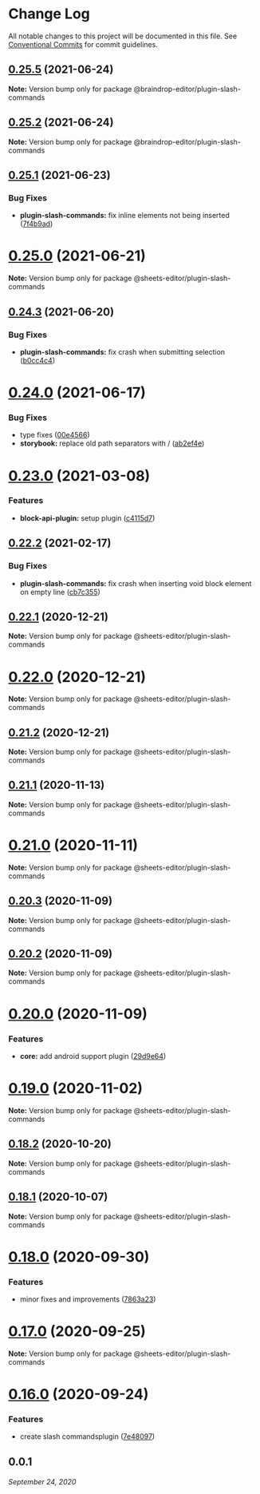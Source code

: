 # Change Log

All notable changes to this project will be documented in this file.
See [Conventional Commits](https://conventionalcommits.org) for commit guidelines.

## [0.25.5](https://github.com/coniel/slash/compare/v0.25.4...v0.25.5) (2021-06-24)

**Note:** Version bump only for package @braindrop-editor/plugin-slash-commands





## [0.25.2](https://github.com/coniel/slash/compare/v0.25.1...v0.25.2) (2021-06-24)

**Note:** Version bump only for package @braindrop-editor/plugin-slash-commands





## [0.25.1](https://github.com/coniel/slash/compare/v0.25.0...v0.25.1) (2021-06-23)


### Bug Fixes

* **plugin-slash-commands:** fix inline elements not being inserted ([7f4b9ad](https://github.com/coniel/slash/commit/7f4b9ade86ba802979147feff5db3f637000cc33))





# [0.25.0](https://github.com/coniel/slash/compare/v0.24.3...v0.25.0) (2021-06-21)

**Note:** Version bump only for package @sheets-editor/plugin-slash-commands





## [0.24.3](https://github.com/coniel/slash/compare/v0.24.2...v0.24.3) (2021-06-20)


### Bug Fixes

* **plugin-slash-commands:** fix crash when submitting selection ([b0cc4c4](https://github.com/coniel/slash/commit/b0cc4c4252cb7b843ad4f27cd8cc5836e80d3553))





# [0.24.0](https://github.com/coniel/slash/compare/v0.23.0...v0.24.0) (2021-06-17)


### Bug Fixes

* type fixes ([00e4566](https://github.com/coniel/slash/commit/00e4566a8bd88f5d7c247213756cc73c791b136e))
* **storybook:** replace old path separators with / ([ab2ef4e](https://github.com/coniel/slash/commit/ab2ef4ec1773336537973e406bd24b84e239c51d))





# [0.23.0](https://github.com/coniel/slash/compare/v0.22.2...v0.23.0) (2021-03-08)


### Features

* **block-api-plugin:** setup plugin ([c4115d7](https://github.com/coniel/slash/commit/c4115d7d5c9eaedf1c7d9c988c2598d0bc7a023b))





## [0.22.2](https://github.com/coniel/slash/compare/v0.22.1...v0.22.2) (2021-02-17)


### Bug Fixes

* **plugin-slash-commands:** fix crash when inserting void block element on empty line ([cb7c355](https://github.com/coniel/slash/commit/cb7c355255e7824c7351e090a1de4fcd663b318f))





## [0.22.1](https://github.com/coniel/slash/compare/v0.22.0...v0.22.1) (2020-12-21)

**Note:** Version bump only for package @sheets-editor/plugin-slash-commands





# [0.22.0](https://github.com/coniel/slash/compare/v0.21.2...v0.22.0) (2020-12-21)

**Note:** Version bump only for package @sheets-editor/plugin-slash-commands





## [0.21.2](https://github.com/coniel/slash/compare/v0.21.1...v0.21.2) (2020-12-21)

**Note:** Version bump only for package @sheets-editor/plugin-slash-commands





## [0.21.1](https://github.com/coniel/slash/compare/v0.21.0...v0.21.1) (2020-11-13)

**Note:** Version bump only for package @sheets-editor/plugin-slash-commands





# [0.21.0](https://github.com/coniel/slash/compare/v0.20.3...v0.21.0) (2020-11-11)

**Note:** Version bump only for package @sheets-editor/plugin-slash-commands





## [0.20.3](https://github.com/coniel/slash/compare/v0.20.2...v0.20.3) (2020-11-09)

**Note:** Version bump only for package @sheets-editor/plugin-slash-commands





## [0.20.2](https://github.com/coniel/slash/compare/v0.20.1...v0.20.2) (2020-11-09)

**Note:** Version bump only for package @sheets-editor/plugin-slash-commands





# [0.20.0](https://github.com/coniel/slash/compare/v0.19.0...v0.20.0) (2020-11-09)


### Features

* **core:** add android support plugin ([29d9e64](https://github.com/coniel/slash/commit/29d9e6455f9b602d874e4cc3d3cc26018036e890))





# [0.19.0](https://github.com/coniel/slash/compare/v0.18.2...v0.19.0) (2020-11-02)

**Note:** Version bump only for package @sheets-editor/plugin-slash-commands





## [0.18.2](https://github.com/coniel/slash/compare/v0.18.1...v0.18.2) (2020-10-20)

**Note:** Version bump only for package @sheets-editor/plugin-slash-commands





## [0.18.1](https://github.com/coniel/slash/compare/v0.18.0...v0.18.1) (2020-10-07)

**Note:** Version bump only for package @sheets-editor/plugin-slash-commands





# [0.18.0](https://github.com/coniel/slash/compare/v0.17.0...v0.18.0) (2020-09-30)


### Features

* minor fixes and improvements ([7863a23](https://github.com/coniel/slash/commit/7863a23409db9fec7f86ced6646158b0cace0d52))





# [0.17.0](https://github.com/coniel/slash/compare/v0.16.0...v0.17.0) (2020-09-25)

**Note:** Version bump only for package @sheets-editor/plugin-slash-commands





# [0.16.0](https://github.com/coniel/slash/compare/v0.15.1...v0.16.0) (2020-09-24)


### Features

* create slash commandsplugin ([7e48097](https://github.com/coniel/slash/commit/7e480971be79ff3e5eec8e195ac462819b3f75cf))





## 0.0.1
###### *September 24, 2020*
